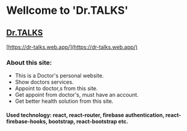 # Wellcome to 'Dr.TALKS'



## [Dr.TALKS](https://dr-talks.web.app/)


[https://dr-talks.web.app/](https://dr-talks.web.app/)


### About this site:

* This is a Doctor's personal website.
* Show doctors services.
* Appoint to doctor,s from this site.
* Get appoint from doctor's, must have an account.
* Get better health solution from this site.


#### Used technology: react, react-router, firebase authentication, react-firebase-hooks, bootstrap, react-bootstrap etc.
